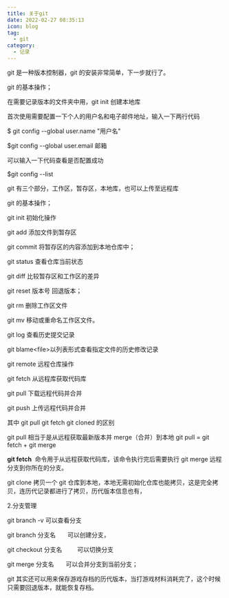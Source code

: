 ```yaml
---
title: 关于git
date: 2022-02-27 08:35:13
icon: blog
tag:
  - git
category:
  - 记录
---
```


<!--more-->

git 是一种版本控制器，git 的安装非常简单，下一步就行了。

git 的基本操作；

在需要记录版本的文件夹中用，git init 创建本地库

首次使用需要配置一下个人的用户名和电子邮件地址，输入一下两行代码

\$ git config \--global user.name "用户名"

\$git config \--global user.email 邮箱

可以输入一下代码查看是否配置成功

\$git config \--list

git 有三个部分，工作区，暂存区，本地库，也可以上传至远程库

git 的基本操作；

git init 初始化操作

git add 添加文件到暂存区

git commit 将暂存区的内容添加到本地仓库中；

git status 查看仓库当前状态

git diff 比较暂存区和工作区的差异

git reset 版本号 回退版本；

git rm 删除工作区文件

git mv 移动或重命名工作区文件。

git log 查看历史提交记录

git blame\<file>以列表形式查看指定文件的历史修改记录

git remote 远程仓库操作

git fetch 从远程库获取代码库

git pull 下载远程代码并合并

git push 上传远程代码并合并

其中 git pull git fetch git cloned 的区别

git pull 相当于是从远程获取最新版本并 merge（合并）到本地 git pull = git fetch + git merge

**git fetch**  命令用于从远程获取代码库，该命令执行完后需要执行 git merge 远程分支到你所在的分支。

git clone 拷贝一个 git 仓库到本地，本地无需初始化仓库也能拷贝，这是完全拷贝，连历代记录都进行了拷贝，历代版本信息也有，

2.分支管理

git branch \-v 可以查看分支

git branch 分支名       可以创建分支，

git checkout 分支名         可以切换分支

git merge 分支名       可以合并分支到当前分支；

git 其实还可以用来保存游戏存档的历代版本，当打游戏材料消耗完了，这个时候只需要回退版本，就能恢复存档。
